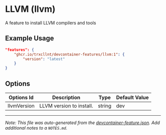 
# LLVM (llvm)

A feature to install LLVM compilers and tools

## Example Usage

```json
"features": {
    "ghcr.io/trxcllnt/devcontainer-features/llvm:1": {
        "version": "latest"
    }
}
```

## Options

| Options Id | Description | Type | Default Value |
|-----|-----|-----|-----|
| llvmVersion | LLVM version to install. | string | dev |



---

_Note: This file was auto-generated from the [devcontainer-feature.json](https://github.com/trxcllnt/devcontainer-features/blob/main/src/llvm/devcontainer-feature.json).  Add additional notes to a `NOTES.md`._
